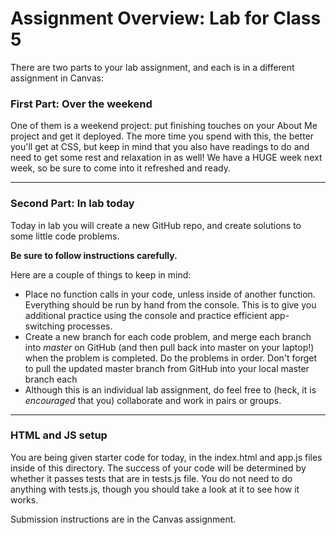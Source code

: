 # Assignment Overview: Lab for Class 5

There are two parts to your lab assignment, and each is in a different assignment in Canvas:

### First Part: Over the weekend

One of them is a weekend project: put finishing touches on your About Me project and get it deployed. The more time you spend with this, the better you'll get at CSS, but keep in mind that you also have readings to do and need to get some rest and relaxation in as well! We have a HUGE week next week, so be sure to come into it refreshed and ready.

---

### Second Part: In lab today

Today in lab you will create a new GitHub repo, and create solutions to some little code problems.

**Be sure to follow instructions carefully.**

Here are a couple of things to keep in mind:

* Place no function calls in your code, unless inside of another function. Everything should be run by hand from the console. This is to give you additional practice using the console and practice efficient app-switching processes.
* Create a new branch for each code problem, and merge each branch into *master* on GitHub (and then pull back into master on your laptop!) when the problem is completed. Do the problems in order. Don't forget to pull the updated master branch from GitHub into your local master branch each
* Although this is an individual lab assignment, do feel free to (heck, it is *encouraged* that you) collaborate and work in pairs or groups.


---
### HTML and JS setup
You are being given starter code for today, in the index.html and app.js files inside of this directory. The success of your code will be determined by whether it passes tests that are in tests.js file. You do not need to do anything with tests.js, though you should take a look at it to see how it works.

Submission instructions are in the Canvas assignment.
